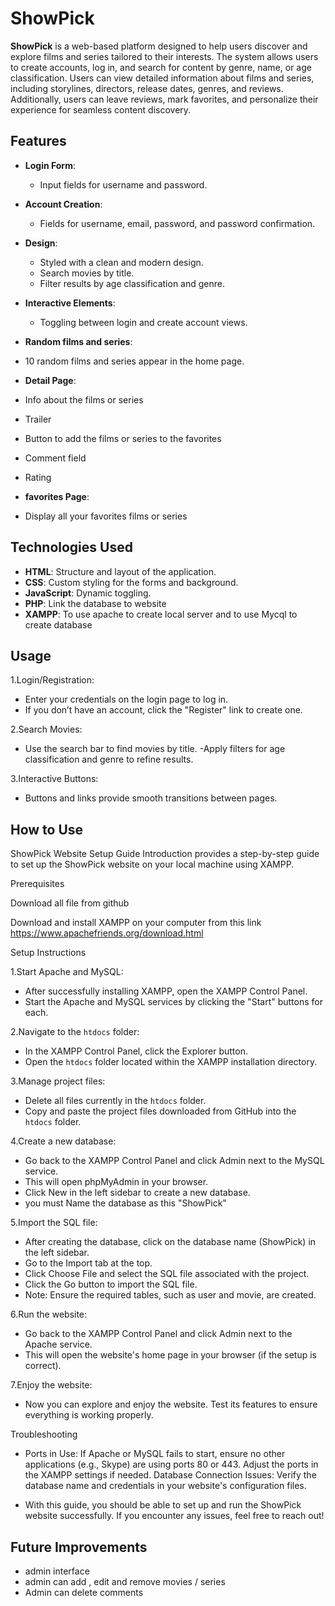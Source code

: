 # ShowPick

**ShowPick** is a web-based platform designed to help users discover and explore films and series tailored to their interests. The system allows users to create accounts, log in,
and search for content by genre, name, or age classification. Users can view detailed information about films and series, including storylines, directors, release dates, genres,
and reviews. Additionally, users can leave reviews, mark favorites, and personalize their
experience for seamless content discovery.

## Features

- **Login Form**: 
  - Input fields for username and password.
  
- **Account Creation**: 
  - Fields for username, email, password, and password confirmation.
  
- **Design**:
  - Styled with a clean and modern design.
  - Search movies by title.
  - Filter results by age classification and genre.

- **Interactive Elements**:
  - Toggling between login and create account views.

- **Random films and series**:
 - 10 random films and series appear in the home page.

- **Detail Page**:
- Info about the films or series
- Trailer
- Button to add the films or series to the favorites
- Comment field
- Rating 

- **favorites Page**:
- Display all your favorites films or series
   
## Technologies Used

- **HTML**: Structure and layout of the application.
- **CSS**: Custom styling for the forms and background.
- **JavaScript**: Dynamic toggling.
-  **PHP**: Link the database to website
-  **XAMPP**: To use apache to create local server and to use Mycql to create database 

## Usage

1.Login/Registration:
- Enter your credentials on the login page to log in.
- If you don’t have an account, click the "Register" link to create one.
  
2.Search Movies:
- Use the search bar to find movies by title.
-Apply filters for age classification and genre to refine results.

3.Interactive Buttons:
- Buttons and links provide smooth transitions between pages.


## How to Use


ShowPick Website Setup Guide
Introduction
 provides a step-by-step guide to set up the ShowPick website on your local machine using XAMPP.

Prerequisites

Download all file from github

Download and install XAMPP on your computer from this link https://www.apachefriends.org/download.html

Setup Instructions

1.Start Apache and MySQL:
- After successfully installing XAMPP, open the XAMPP Control Panel.
- Start the Apache and MySQL services by clicking the "Start" buttons for each.

2.Navigate to the `htdocs` folder:
- In the XAMPP Control Panel, click the Explorer button.
- Open the `htdocs` folder located within the XAMPP installation directory.


3.Manage project files:
- Delete all files currently in the `htdocs` folder.
- Copy and paste the project files downloaded from GitHub into the `htdocs` folder.


4.Create a new database:
- Go back to the XAMPP Control Panel and click Admin next to the MySQL service.
- This will open phpMyAdmin in your browser.
- Click New in the left sidebar to create a new database.
- you must Name the database as this "ShowPick" 


5.Import the SQL file:
- After creating the database, click on the database name (ShowPick) in the left sidebar.
- Go to the Import tab at the top.
- Click Choose File and select the SQL file associated with the project.
- Click the Go button to import the SQL file.
- Note: Ensure the required tables, such as user and movie, are created.


6.Run the website:
- Go back to the XAMPP Control Panel and click Admin next to the Apache service.
- This will open the website's home page in your browser (if the setup is correct).


7.Enjoy the website:
- Now you can explore and enjoy the website. Test its features to ensure everything is working properly. 


Troubleshooting
- Ports in Use: If Apache or MySQL fails to start, ensure no other applications (e.g., Skype) are using ports 80 or 443. Adjust the ports in the XAMPP settings if needed.
Database Connection Issues: Verify the database name and credentials in your website's configuration files.

- With this guide, you should be able to set up and run the ShowPick website successfully. If you encounter any issues, feel free to reach out!


## Future Improvements

- admin interface
- admin can add , edit and remove movies / series
- Admin can delete comments


